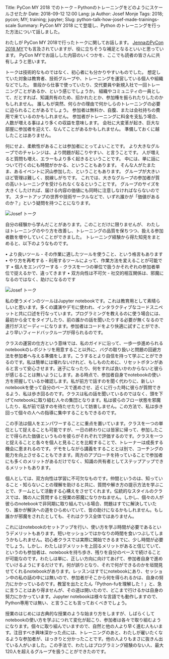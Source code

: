 Title: PyCon MY 2018 でのトーク – Pythonのトレーニングをどのようにスケールさせたか
Date: 2018-09-12 12:00 
Lang: ja
Author: Josef Monje
Tags: 2018; pycon; MY; training; jupyter;
Slug: python-talk-how-josef-made-trainings-scale
Summary: PyCon MY 2018 にて登壇し、Python のトレーニングを行った方法について話しました。

わたしが PyCon MY 2018で行ったトークに関してお話します。
[JennaのPyCon 2018 MY](https://blog.xoxzo.com/2018/09/05/pycon-my-2018/
)でも言及されていますが、役に立ちそうな補足となるといいと思っています。
PyCon MYでお話しした内容のいくつかを、ここでも読者の皆さんに共有しようと思います。

トークは技術的なものではなく、初心者にも分かりやすいものでした。
想定していた対象は教育者、技術グループや、トレーニングを運営している個人や組織などでした。
普段から仕事で使っていたり、交代要員や新規入社で一回トレーニングことがあるか、という感じでしょうか。
組織やコミュニティの一員として、だとすれば、知識共有のため、招かれたとか、参加権を振られたりしたのかもしれません。
誰しもが突然、何らかの理由で何かしらのトレーニングの必要に迫られることがあるでしょう。
参加者は無料か、自腹、または会社持ちの費用で来ているのかもしれません。
参加者がトレーニングに料金を支払う場合、人数が増える事はより多くの収益を意味します。
会社に大変革が起き、巨大な部屋に参加者を迎えて、なんてことがあるかもしれません。
準備しておくに越したことはありません。

何にせよ、柔軟性があることは参加者にとってよいことです。
より大きなグループでのチャレンジは、より問題が起こりやすい、と言うことです。
人が増えると質問も増え、エラーもより多く起きるということです。
中には、単に話について行くのにも時間がかかる、ということもあります。
そんな人がたまたま、あるイベントに沢山参加した、ということもあります。
グループが大きいほど管理は難しく、脱線しがちです。
これでは、大きなグループの参加者が質の高いトレーニングを受けられなくなるということです。
グループのサイズを大きくしたければ、届ける内容の価値にも同時に注意しなければならないのです。
スタートアップの世界や技術サークルなどで、いずれ誰かが「価値があるのか？」という疑問を持つことになります。

![Josef トーク]({filename}/images/pycon-my-2018/IMG_9595.JPG)

自分の経験から学んだことがあります。このことだけに限りませんが、
わたしはトレーニングのやり方を改善し、トレーニングの品質を保ちつつ、扱える参加者数を増やしていくことができました。
トレーニング経験から得た知見をまとめると、以下のようなものです。

•	より良いツール - その作業に適したツールを使うこと、という格言もあります
•	やり方を再考する - 利用するツールによって、作業方法を変えることが可能です
•	個人をエンパワーする - クラスを一つの単位で扱うかそれぞれの参加者単位で捉えるかで、違ってきます
•	双方向性は不可欠 - 社交的相互関係は、邪魔になるのではなく、助けになるのです


![Josef トーク]({filename}/images/pycon-my-2018/IMG_9612.JPG)

私の使うメインのツールはJupyter notebookです。これは教育用として素晴らしいと思います。多くの講演やデモに使われ、インタラクティブなコードスニペットと共に口述を行なっています。プログラミングを教えるのに使う場合には、最初から全てをタイプしたり、前の誰かの話を聞いたりする必要が無くなるので進行がスピーディーになります。参加者はコードをより快適に試すことができ、より早いフィードバックループが得られるのです。

クラスの運営の仕方という意味では、私のガイドに沿って、一歩一歩進められるnotebookのレポジトリを用意すること以外に、バグの取り扱いと問題の回避方法を参加者へ与える準備をします。こうするとより自信を持って学ぶことができるのです。私は簡単には壊れないけれど、もしものために、リセットボタンがあると言って安心させます。迷子になったり、何をすれば良いかわからないと彼らが感じることは無いようにします。ある時点で、参加者自身でnotebookの使い方を把握しているか確認します。私が前方で話すのを聞く代わりに、新しいnotebookを使って自分のペースで進めさせ、近くに行った時に彼らが質問できるよう、私は歩き回るのです。クラスは私の話を聞いているのではなく、頭を下げてnotebookに取り組む人々の集団となります。私は彼らのフロー状態を邪魔したり、私が前で話すのを待たせたりして妨害しません。この方法で、私は歩き回って個々の人への指導に集中することもできるのです。

この手法は個人をエンパワーすることに重点を置いています。クラスを一つの単位として捉えることも可能ですが、一日の終わりには皆家に帰って、参加したことで得られた価値というものを彼らがそれぞれで評価するのです。クラスを一つと捉えることと各々を個人と見ることを比較することで、トレーナーは成長する機会に恵まれるのです。デモをしながら講義をすることとは別で、コーチングの能力を向上させることもできます。両方のアプローチを持っていることで参加者にも多くのメリットがあるだけでなく、知識の共有者としてステップアップできるメリットもあります。

個人としては、双方向性は学習に不可欠なものです。仲間というのは、知っていること・知らないことの理解を助けると共に、質問や解き方の提示方法を学ぶことで、チームとして活動する心構えをさせてくれます。伝統的なスタイルのクラスでは、隣の人に質問すると授業の邪魔になりかねません。しかし、個々の人が彼らのnotebookで非同期に取り組んでいる場合、問題はすでに解決していたり、誰かが解決への道をひらめいていて、皆の助けになるかもしれません。もし誰かが邪魔をされたとしても、それはクラス全体ではありません。

これにはnotebookのセットアップを行い、使い方を学ぶ時間が必要であるというデメリットもあります。短いセッションではかなりの時間を食いつぶしてしまうかもしれません。初心者クラスでは実際に開始できるまでに、少し時間が必要でしょう。しかし、わたしはデメリットを上回るメリットがあると信じていて、というのも参加者は、notebookを持ち歩き、残りを自分のペースで続けることが可能なのです。わたしは単に、正しい方向に向けてあげて、参加者自身で進めていけるようにするだけです。何が誤りとなり、それで何ができるのかを垣間見せてくれるnotebookがあります。レッスンはすでにnotebookにあり、セッション中の私の話の中には無いので、参加者がそこから何を得られるかは、自身の努力にかかっているのです。教室を出たとたん「Python-fuを理解した！」と、急に言うことはあり得ませんが、その道は開いたので、どこまで行けるかは自身の努力にかかっています。Jupyter notebookは様々な言語でも動作しますので、Python専用では無い、と言うことも言っておくべきでしょう。

授業のはじめには古典的な授業のような始まり方をしますが、しばらくしてnotebookの使い方を学ぶにつれて変化が起こり、参加者は各々で取り組むようになります。個々に取り組んでいますので、自然と他の人より早く進む人もいます。注目すべき興味深かった点には、トレーニングのあと、わたしが雇いたくなるような参加者が、はっきりと分かったことです。他の人よりもまさに抜きん出ている人がいました。この手法で、わたしはプログラミング経験のない人、最大120人を超えるグループを扱うことができたのです。

